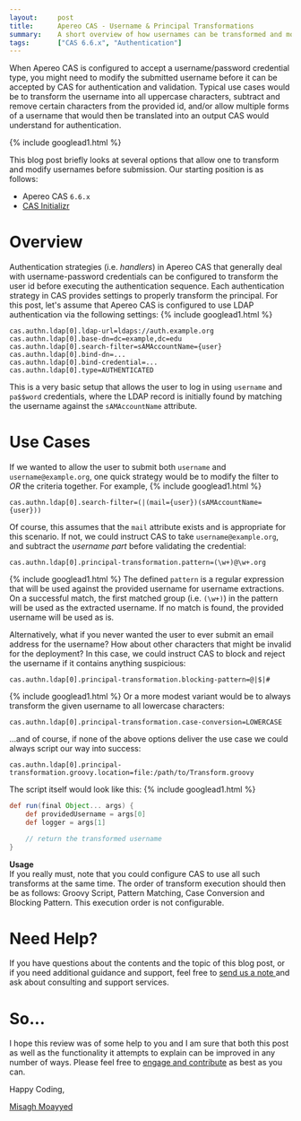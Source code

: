 ```yaml
---
layout:     post
title:      Apereo CAS - Username & Principal Transformations
summary:    A short overview of how usernames can be transformed and modified before the credential submission for the authentication request in Apereo CAS.
tags:       ["CAS 6.6.x", "Authentication"]
---
```


When Apereo CAS is configured to accept a username/password credential type, you might need to modify the submitted username before it can be accepted by CAS for authentication and validation. Typical use cases would be to transform the username into all uppercase characters, subtract and remove certain characters from the provided id, and/or allow multiple forms of a username that would then be translated into an output CAS would understand for authentication.

{% include googlead1.html %}

This blog post briefly looks at several options that allow one to transform and modify usernames before submission. Our starting position is as follows:

- Apereo CAS `6.6.x`
- [CAS Initializr](https://apereo.github.io/cas/development/installation/WAR-Overlay-Initializr.html)

# Overview

Authentication strategies (i.e. *handlers*) in Apereo CAS that generally deal with username-password credentials can be configured to transform the user id before executing the authentication sequence. Each authentication strategy in CAS provides settings to properly transform the principal. For this post, let's assume that Apereo CAS is configured to use LDAP authentication via the following settings:
{% include googlead1.html %}
```
cas.authn.ldap[0].ldap-url=ldaps://auth.example.org
cas.authn.ldap[0].base-dn=dc=example,dc=edu
cas.authn.ldap[0].search-filter=sAMAccountName={user}
cas.authn.ldap[0].bind-dn=...
cas.authn.ldap[0].bind-credential=...
cas.authn.ldap[0].type=AUTHENTICATED
```

This is a very basic setup that allows the user to log in using `username` and `pa$$word` credentials, where the LDAP record is initially found by matching the username against the `sAMAccountName` attribute.

# Use Cases

If we wanted to allow the user to submit both `username` and `username@example.org`, one quick strategy would be to modify the filter to *OR* the criteria together. For example,
{% include googlead1.html %}
```
cas.authn.ldap[0].search-filter=(|(mail={user})(sAMAccountName={user}))
```

Of course, this assumes that the `mail` attribute exists and is appropriate for this scenario. If not, we could instruct CAS to take `username@example.org`, and subtract the *username part* before validating the credential:

```
cas.authn.ldap[0].principal-transformation.pattern=(\w+)@\w+.org
```
{% include googlead1.html %}
The defined `pattern` is a regular expression that will be used against the provided username for username extractions. On a successful match, the first matched group (i.e. `(\w+)`) in the pattern will be used as the extracted username. If no match is found, the provided username will be used as is.

Alternatively, what if you never wanted the user to ever submit an email address for the username? How about other characters that might be invalid for the deployment? In this case, we could instruct CAS to block and reject the username if it contains anything suspicious:

```
cas.authn.ldap[0].principal-transformation.blocking-pattern=@|$|#
```
{% include googlead1.html %}
Or a more modest variant would be to always transform the given username to all lowercase characters:

```
cas.authn.ldap[0].principal-transformation.case-conversion=LOWERCASE
```

...and of course, if none of the above options deliver the use case we could always script our way into success:

```
cas.authn.ldap[0].principal-transformation.groovy.location=file:/path/to/Transform.groovy
```

The script itself would look like this:
{% include googlead1.html %}
```groovy
def run(final Object... args) {
    def providedUsername = args[0]
    def logger = args[1]

    // return the transformed username
}
```

<div class="alert alert-info">
  <strong>Usage</strong><br/>If you really must, note that you could configure CAS to use all such transforms at the same time. The order of transform execution should then be as follows: Groovy Script, Pattern Matching, Case Conversion and Blocking Pattern. This execution order is not configurable.
</div>

# Need Help?

If you have questions about the contents and the topic of this blog post, or if you need additional guidance and support, feel free to [send us a note ](/#contact-section-header) and ask about consulting and support services.

# So...

I hope this review was of some help to you and I am sure that both this post as well as the functionality it attempts to explain can be improved in any number of ways. Please feel free to [engage and contribute][contribguide] as best as you can.

Happy Coding,

[Misagh Moayyed](https://fawnoos.com)

[contribguide]: https://apereo.github.io/cas/developer/Contributor-Guidelines.html